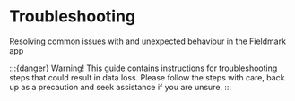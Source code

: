 # Troubleshooting

Resolving common issues with and unexpected behaviour in the Fieldmark app

:::{danger} Warning!
This guide contains instructions for troubleshooting steps that could result in data loss. Please follow the steps with care, back up as a precaution and seek  assistance if you are unsure.
:::